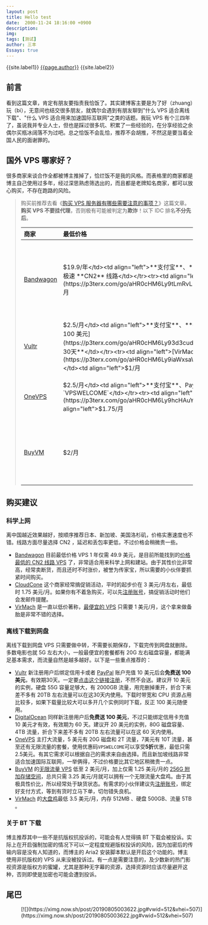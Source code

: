 ```yaml
---
layout: post
title: Hello test
date:  2000-11-24 18:16:00 +0900
description:
img: 
tags: [测试]
author: 三丰
Essays: true
---
```

{{site.label1}} <a href="/about">{{page.author}}</a> {{site.label2}}
    
## 前言

看到这篇文章，肯定有朋友要指责我恰饭了。其实建博客主要是为了好（zhuang）玩（bi），无意间也结交很多朋友，就偶尔会遇到有朋友聊到"什么 VPS 适合离线下载"、"什么 VPS 适合用来加速国际互联网"之类的话题。我玩 VPS 有个三四年了，虽说我并专业人士，但也是踩过很多坑、积累了一些经验的，在分享经验之余偶尔买瓶冰阔落不为过吧。总之恰饭不会乱恰，推荐不会胡推，不然这是要当着全国人民的面谢罪的。

## 国外 VPS 哪家好？

很多商家来谈合作全都被博主推掉了，恰烂饭不是我的风格。而表格里的商家都是博主自己使用过多年，经过深思熟虑筛选出的，而且都是老牌知名商家，都可以放心购买，不存在跑路的风险。
> 购买前推荐去看《[购买 VPS 服务器有哪些需要注意的事项？](https://p3terx.com/archives/what-should-i-pay-attention-to-when-purchasing-a-vps-server.html)》这篇文章。**购买 VPS 不要挂代理**，否则极有可能被判定为**欺诈**！以下 IDC 排名**不分先后**。<table><thead><tr><th align="left">商家</th><th align="left">最低价格</th><th align="left">支付方式</th><th align="left">备注</th></tr></thead><tbody><tr><td align="left">[Bandwagon](https://p3terx.com/go/aHR0cHM6Ly9id2g4OC5uZXQvYWZmLnBocD9hZmY9NTExOTc=)</td><td align="left">$19.9/年</td><td align="left">**支付宝**、**微信**、PayPal、信用卡</td><td align="left">三网直连，极速 **CN2** 线路</td></tr><tr><td align="left">[DigitalOcean](https://p3terx.com/go/aHR0cHM6Ly9tLmRvLmNvL2MvNDkyMDc2YjE0ZmIy)</td><td align="left">$5/月</td><td align="left">PayPal、信用卡</td><td align="left">**[注册送 100 美元](https://p3terx.com/go/aHR0cHM6Ly9tLmRvLmNvL2MvNDkyMDc2YjE0ZmIy)，有效期60天**</td></tr><tr><td align="left">[Vultr](https://p3terx.com/go/aHR0cHM6Ly93d3cudnVsdHIuY29tLz9yZWY9NzEzMzE2OQ==)</td><td align="left">$2.5/月</td><td align="left">**支付宝**、**微信**、PayPal、Bitcoin</td><td align="left">**[注册送 100 美元](https://p3terx.com/go/aHR0cHM6Ly93d3cudnVsdHIuY29tLz9yZWY9ODM4MjU2NC02Rw==)，有效期30天**</td></tr><tr><td align="left">[VirMach](https://p3terx.com/go/aHR0cHM6Ly9iaWxsaW5nLnZpcm1hY2guY29tL2FmZi5waHA|YWZmPTgyNDM=)</td><td align="left">$1/月</td><td align="left">**支付宝**、PayPal、信用卡、Bitcoin</td><td align="left">**低价屠夫**</td></tr><tr><td align="left">[OneVPS](https://p3terx.com/go/aHR0cHM6Ly93d3cub25ldnBzLmNsb3VkLz9hZmY9NzMxMA==)</td><td align="left">$2.5/月</td><td align="left">**支付宝**、PayPal、信用卡</td><td align="left">**无限流量 5折**优惠码`VPSWELCOME`</td></tr><tr><td align="left">[CloudCone](https://p3terx.com/go/aHR0cHM6Ly9hcHAuY2xvdWRjb25lLmNvbS8|cmVmPTIzMjE=)</td><td align="left">$1.75/月</td><td align="left">**支付宝**、PayPal、信用卡</td><td align="left">按时计费，随时退款</td></tr><tr><td align="left">[BuyVM](https://p3terx.com/go/aHR0cHM6Ly9teS5mcmFudGVjaC5jYS9hZmYucGhwP2FmZj0zODk2)</td><td align="left">$2/月</td><td align="left">PayPal、信用卡</td><td align="left">低价、无限流量、大盘鸡</td></tr></tbody></table>

## 购买建议

### 科学上网

离中国越近效果越好，按顺序推荐日本、新加坡、美国洛杉矶，价格实惠速度也不错。线路方面尽量选择 CN2 ，延迟和丢包率更低，不过价格会稍微贵一些。

*   [Bandwagon](https://p3terx.com/go/aHR0cHM6Ly9id2g4OC5uZXQvYWZmLnBocD9hZmY9NTExOTc=) 目前最低价格 VPS 1 年仅需 49.9 美元，是目前所能找到的[价格最低的 CN2 线路 VPS](https://p3terx.com/go/aHR0cHM6Ly9id2g4OC5uZXQvYWZmLnBocD9hZmY9NTExOTcmcGlkPTU3) 了，非常适合用来科学上网和建站。由于其性价比非常高，经常卖断货，而且还时不时涨价，被誉为传家宝，所以需要的小伙伴要抓紧时间购买。
*   [CloudCone](https://p3terx.com/go/aHR0cHM6Ly9hcHAuY2xvdWRjb25lLmNvbS8|cmVmPTIzMjE=) 这个商家经常搞促销活动，平时的起步价在 3 美元/月左右，最低时 1.75 美元/月。如果你有不着急购买，可以先[注册账号](https://p3terx.com/go/aHR0cHM6Ly9hcHAuY2xvdWRjb25lLmNvbS8|cmVmPTIzMjE=)，搞促销活动时他们会发邮件提醒。
*   [VirMach](https://p3terx.com/go/aHR0cHM6Ly9iaWxsaW5nLnZpcm1hY2guY29tL2FmZi5waHA|YWZmPTgyNDM=) 是一直以低价著称，[最便宜的 VPS](https://p3terx.com/go/aHR0cHM6Ly9iaWxsaW5nLnZpcm1hY2guY29tL2FmZi5waHA|YWZmPTgyNDMmdXJsPWJpbGxpbmcudmlybWFjaC5jb20vY2FydC5waHA|Z2lkPTE=) 只需要 1 美元/月，这个拿来做备胎是非常不错的选择。

### 离线下载到网盘

离线下载到网盘 VPS 只需要做中转，不需要长期保存，下载完传到网盘就删除。多数电影也就 5G 左右大小，一般最便宜的套餐都有 20G 左右磁盘容量，都能满足基本需求，而流量自然是越多越好。以下是一些重点推荐的：

*   [Vultr](https://p3terx.com/go/aHR0cHM6Ly93d3cudnVsdHIuY29tLz9yZWY9ODM4MjU2NC02Rw==) 新注册用户后绑定信用卡或者 [PayPal](https://p3terx.com/go/aHR0cHM6Ly93d3cucGF5cGFsLmNvbS8=) 账户充值 10 美元后会**免费送 100 美元**，有效期30天。一定要[点击这个链接注册](https://p3terx.com/go/aHR0cHM6Ly93d3cudnVsdHIuY29tLz9yZWY9ODM4MjU2NC02Rw==)，不然不会送。建议开 10 美元的实例，硬盘 55G 容量足够大，有 2000GB 流量，用完删掉重开，折合下来差不多有 20TB 左右流量可以在这30天内使用。下载时带宽和 CPU 资源占用比较多，如果下载量比较大可以多开几个实例同时下载，反正 100 美元随便用。
*   [DigitalOcean](https://p3terx.com/go/aHR0cHM6Ly9tLmRvLmNvL2MvNDkyMDc2YjE0ZmIy) 同样新注册用户后**免费送 100 美元**，不过只能绑定信用卡充值 10 美元才有效，有效期为 60 天。建议开 20 美元的实例，80G 磁盘容量、 4TB 流量，折合下来差不多有 20TB 左右流量可以在这 60 天内使用。
*   [OneVPS](https://p3terx.com/go/aHR0cHM6Ly93d3cub25ldnBzLmNvbS9wb3J0YWwvYWZmLnBocD9hZmY9NzMxMA==) 主打大流量，5 美元有 20G 磁盘和 2T 流量，7美元有 10T 流量，甚至还有无限流量的套餐，使用优惠码`VPSWELCOME`可以享受**5折**优惠，最低只需2.5美元。有其它需求可以根据自己的需求来自由选择。而且新加坡线路非常适合加速国际互联网，一举俩得，不过价格要比其它地区稍微贵一点。
*   [BuyVM](https://p3terx.com/go/aHR0cHM6Ly9teS5mcmFudGVjaC5jYS9hZmYucGhwP2FmZj0zODk2) 的[无限流量 VPS](https://p3terx.com/go/aHR0cHM6Ly9teS5mcmFudGVjaC5jYS9hZmYucGhwP2FmZj0zODk2JmdpZD0zNw==) 低至 2 美元/月，加上仅需 1.25 美元/月的 [256G 附加存储空间](https://p3terx.com/go/aHR0cHM6Ly9teS5mcmFudGVjaC5jYS9hZmYucGhwP2FmZj0zODk2JmdpZD00Mg==)，总共只需 3.25 美元/月就可以拥有一个无限流量大盘鸡。由于其极具性价比，所以经常处于缺货状态。有需求的小伙伴建议先[注册账号](https://p3terx.com/go/aHR0cHM6Ly9teS5mcmFudGVjaC5jYS9hZmYucGhwP2FmZj0zODk2)，绑定好支付方式，等到有货时立马下单，切勿错失良机。
*   [VirMach](https://p3terx.com/go/aHR0cHM6Ly9iaWxsaW5nLnZpcm1hY2guY29tL2FmZi5waHA|YWZmPTgyNDM=) 的[大盘鸡](https://p3terx.com/go/aHR0cHM6Ly9iaWxsaW5nLnZpcm1hY2guY29tL2FmZi5waHA|YWZmPTgyNDMmdXJsPWJpbGxpbmcudmlybWFjaC5jb20vY2FydC5waHA|Z2lkPTI5)最低 3.5 美元/月，内存 512MB 、硬盘 500GB、流量 5TB 。

### 关于 BT 下载

博主推荐其中一些不是抗版权抗投诉的，可能会有人觉得搞 BT 下载会被投诉。实际上在开启强制加密的情况下可以一定程度规避版权投诉的风险，因为加密后的传输内容是没有人知道的，而博主的 Aria2 安装脚本默认是开启这个功能的。博主使用非抗版权的 VPS 从来没被投诉过。有一点是需要注意的，及少数新的热门影视资源是版权方的蜜罐，尤其是那种无字幕的资源，选择资源时应该尽量避开这种，否则即使是加密也可能会遭到投诉。

## 尾巴

<figure class="size-parsed" style="flex-grow: 50.493096646943; width: 512px" >[![](https://ximg.now.sh/post/20190805003622.jpg#vwid=512&vhei=507)](https://ximg.now.sh/post/20190805003622.jpg#vwid=512&vhei=507)</figure>
